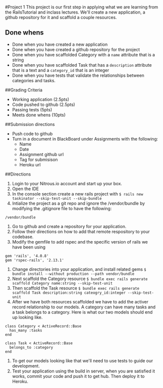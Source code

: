 #Project 1
This project is our first step in applying what we are learning from the RailsTutorial and inclass lectures. We'll create a new application, a github repository for it and scaffold a couple resources.  

## Done whens
* Done when you have created a new application 
* Done when you have created a github repository for the project 
* Done when you have scaffolded Category with a ```name``` attribute that is a string
* Done when you have scaffolded Task that has a ```description``` attribute that is a text and a ```category_id``` that is an integer 
* Done when you have tests that validate the relationships between categories and tasks.
 
##Grading Criteria
* Working application (2.5pts)
* Code pushed to github (2.5pts)
* Passing tests (5pts)
* Meets done whens (10pts) 

##Submission directions
* Push code to github
* Turn in a document in BlackBoard under Assignments with the following:
  * Name
  * Date
  * Assignment github url
  * Tag for submisison 
  * Heroku url

##Directions

1. Login to your Nitrous.io account and start up your box.
1. Open the IDE
1. In the console section create a new rails project with ```$ rails new taskinator --skip-test-unit --skip-bundle```
1. Intialize the project as a git repo and ignore the  /vendor/bundle by modifying the .gitignore file to have the following:
```
/vendor/bundle
```
1. Go to github and create a repository for your application.
1. Follow their directions on how to add that remote respository to your codebase.
1. Modify the gemfile to add rspec and the specific version of rails we have been using
```
gem 'rails', '4.0.8'
gem 'rspec-rails', '2.13.1'
```

1. Change directories into your application, and install related gems ```$ bundle install --without production --path vendor/bundle```
1. Next scaffold the Category resource ```$ bundle exec rails generate scaffold Category name:string --skip-test-unit```
1. Then scaffold the Task resource ```$ bundle exec rails generate scaffold Task description:string cateogry_id:integer --skip-test-unit```
1. After we have both resources scaffolded we have to add the activer record relationship to our models. A category can have many tasks and a task belongs to a category.  Here is what our two models should end up looking like.
```
class Category < ActiveRecord::Base
  has_many :tasks
end
```
```
class Task < ActiveRecord::Base
  belongs_to :category
end
```
1. To get our models looking like that we'll need to use tests to guide our development.
1. Test your application using the build in server, when you are satisfied it works, commit your code and push it to get hub. Then deploy it to Heroku.
